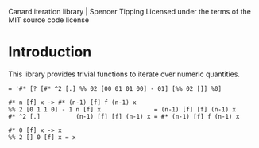 Canard iteration library | Spencer Tipping
Licensed under the terms of the MIT source code license

# Introduction

This library provides trivial functions to iterate over numeric quantities.

    = '#* [? [#* ^2 [.] %% 02 [00 01 01 00] - 01] [%% 02 []] %0]

    #* n [f] x -> #* (n-1) [f] f (n-1) x
    %% 2 [0 1 1 0] - 1 n [f] x               = (n-1) [f] [f] (n-1) x
    #* ^2 [.]          (n-1) [f] [f] (n-1) x = #* (n-1) [f] f (n-1) x

    #* 0 [f] x -> x
    %% 2 [] 0 [f] x = x